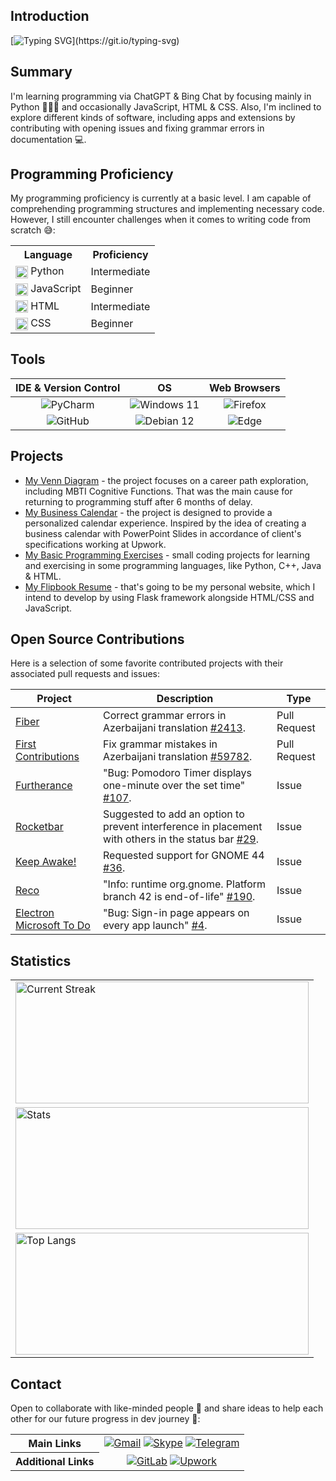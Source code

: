 ## Introduction

[![Typing SVG](https://readme-typing-svg.herokuapp.com?&color=6392FF&size=36&width=1000&height=75&lines=Welcome+To+Kanan+N's+GitHub+Profile+🙂+!;+Nice+to+Meet+You+⚡!)](https://git.io/typing-svg)

## Summary

I'm learning programming via ChatGPT & Bing Chat by focusing mainly in Python 👨🏻‍💻 and occasionally JavaScript, HTML & CSS. Also, I'm inclined to explore different kinds of software, including apps and extensions by contributing with opening issues and fixing grammar errors in documentation 💻. 

## Programming Proficiency

My programming proficiency is currently at a basic level. I am capable of comprehending programming structures and implementing necessary code. However, I still encounter challenges when it comes to writing code from scratch 😅:

<table>
  <tr>
    <th>Language</th>
    <th>Proficiency</th>
  </tr>
  <tr>
    <td><img src="https://skillicons.dev/icons?i=py" width="20" height="20" align="center"/> Python</td>
    <td>Intermediate</td>
  </tr>
  <tr>
    <td><img src="https://skillicons.dev/icons?i=js" width="20" height="20" align="center"/> JavaScript</td>
    <td>Beginner</td>
  </tr>
  <tr>
    <td><img src="https://skillicons.dev/icons?i=html" width="20" height="20" align="center"/> HTML</td>
    <td>Intermediate</td>
  </tr>
  <tr>
    <td><img src="https://skillicons.dev/icons?i=css" width="20" height="20" align="center"/> CSS</td>
    <td>Beginner</td>
  </tr>
</table>

## Tools
| IDE & Version Control | OS | Web Browsers
| :----: | :----: | :----: |
![PyCharm](https://img.shields.io/badge/PyCharm-green.svg?&style=for-the-badge&logo=PyCharm&logoColor=black) | ![Windows 11](https://img.shields.io/badge/Windows_11-0078D6?style=for-the-badge&logo=windows&logoColor=white") | ![Firefox](https://img.shields.io/badge/Firefox-FF7139?style=for-the-badge&logo=Firefox-Browser&logoColor=white)
![GitHub](https://img.shields.io/badge/github-%23121011.svg?style=for-the-badge&logo=github&logoColor=white) | ![Debian 12](https://img.shields.io/badge/Debian_12-D70A53?style=for-the-badge&logo=debian&logoColor=white) | ![Edge](https://img.shields.io/badge/Edge-0078D7?style=for-the-badge&logo=Microsoft-edge&logoColor=white)

## Projects
- [My Venn Diagram](https://github.com/kanansnote/My-Venn-Diagram) - the project focuses on a career path exploration, including MBTI Cognitive Functions. That was the main cause for returning to programming stuff after 6 months of delay. 
- [My Business Calendar](https://github.com/kanansnote/My-Business-Calendar) - the project is designed to provide a personalized calendar experience. Inspired by the idea of creating a business calendar with PowerPoint Slides in accordance of client's specifications working at Upwork.
- [My Basic Programming Exercises](https://github.com/kanansnote/Basic-Programming-Exercises) - small coding projects for learning and exercising in some programming languages, like Python, C++, Java & HTML.
- [My Flipbook Resume](https://github.com/kanansnote/My-Flipbook-Resume) - that's going to be my personal website, which I intend to develop by using Flask framework alongside HTML/CSS and JavaScript.

## Open Source Contributions

Here is a selection of some favorite contributed projects with their associated pull requests and issues:

| Project             | Description                                                                                  | Type          |
|---------------------|----------------------------------------------------------------------------------------------|---------------|
| [Fiber](https://github.com/gofiber/fiber)               | Correct grammar errors in Azerbaijani translation [#2413](https://github.com/gofiber/fiber/pull/2413). | Pull Request  |
| [First Contributions](https://github.com/firstcontributions/first-contributions) | Fix grammar mistakes in Azerbaijani translation [#59782](https://github.com/firstcontributions/first-contributions/pull/59782).                                              | Pull Request  |
| [Furtherance](https://github.com/lakoliu/Furtherance)         | "Bug: Pomodoro Timer displays one-minute over the set time" [#107](https://github.com/lakoliu/Furtherance/issues/107).                                 | Issue         |                                                     |
| [Rocketbar](https://github.com/linux-is-awesome/gnome_extension_rocketbar)           | Suggested to add an option to prevent interference in placement with others in the status bar [#29](https://github.com/linux-is-awesome/gnome_extension_rocketbar/issues/29). | Issue         |                              |
| [Keep Awake!](https://github.com/jenspfahl/KeepAwake)         | Requested support for GNOME 44 [#36](https://github.com/jenspfahl/KeepAwake/issues/36).                                                              | Issue         |                                                        |
| [Reco](https://github.com/ryonakano/reco)                | "Info: runtime org.gnome. Platform branch 42 is end-of-life" [#190](https://github.com/ryonakano/reco/issues/190).                                | Issue         |                                                           |
| [Electron Microsoft To Do](https://github.com/patrick330602/electron-microsoft-todo) | "Bug: Sign-in page appears on every app launch" [#4](https://github.com/patrick330602/electron-microsoft-todo/issues/4).                                           | Issue         |                                      |

## Statistics
<div>
  <table>
    <tr>
			<td>
        <a href="https://github.com/kanansnote">
        <img align="center" src="https://github-readme-streak-stats.herokuapp.com/?user=kanansnote&theme=dark&line_height=20" alt="Current Streak" width="469" height="195"/>
        </a>
	    </td>
	  </tr>
    <tr>
      <td>
        <img src="https://github-readme-stats.vercel.app/api/?username=kanansnote&show_icons=true&theme=dark&rank_icon=github" alt="Stats" width="469" height="195">
      </td>
    </tr>
    <tr>
      <td>
        <img src="https://github-readme-stats.vercel.app/api/top-langs/?username=kanansnote&theme=dark&layout=compact" alt="Top Langs" width="469" height="195">
      </td>
    </tr>
  </table>
</div>

## Contact
Open to collaborate with like-minded people 👯 and share ideas to help each other for our future progress in dev journey 🌱:

<table>
	<tr>
		<th>Main Links</th>
		<td align="center">
			<a href="mailto:kanansnote@gmail.com">
				<img src="https://img.shields.io/badge/Gmail-D14836?style=for-the-badge&logo=gmail&logoColor=white" alt="Gmail"></a>
			<a href="https://join.skype.com/invite/F3ix8zp5tSBy">
				<img src="https://img.shields.io/badge/Skype-%2300AFF0.svg?style=for-the-badge&logo=Skype&logoColor=white" alt="Skype"></a> 
			<a href="https://t.me/kanansnote">
				<img src="https://img.shields.io/badge/Telegram-2CA5E0?style=for-the-badge&logo=telegram&logoColor=white" alt="Telegram"></a>
  	</td>
  </tr>
  <tr>
  	<th>Additional Links</th>
  	<td align="center">
  		<a href="https://gitlab.com/kanansnote">
				<img src="https://img.shields.io/badge/gitlab-%23181717.svg?style=for-the-badge&logo=gitlab&logoColor=white" alt="GitLab"></a>
			<a href="https://www.upwork.com/freelancers/~01436abedec5f3ec3c">
				<img src="https://img.shields.io/badge/UpWork-6FDA44?style=for-the-badge&logo=Upwork&logoColor=white" alt="Upwork"></a>
		</td>
	</tr>
</table>
